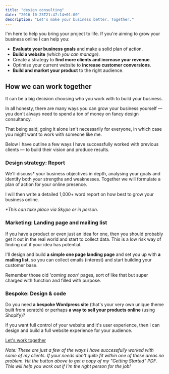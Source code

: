 ```yaml
---
title: "design consulting"
date: "2016-10-23T21:47:14+01:00"
description: "Let's make your business better. Together."
---
```


 I'm here to help you bring your project to life. If you're aiming to grow your business online I can help you:

- **Evaluate your business goals** and make a solid plan of action.
- **Build a website** *(which you can manage)*.
- Create a strategy to **find more clients and increase your revenue**.
- Optimise your current website to **increase customer conversions**.
- **Build and market your product** to the right audience.


## How we can work together

It can be a big decision choosing who you work with to build your business.

In all honesty, there are many ways you can grow your business yourself — you don't always need to spend a ton of money on fancy design consultancy.

That being said, going it alone isn't necessarily for everyone, in which case you might want to work with someone like me.

Below I have outline a few ways I have successfully worked with previous clients — to build their vision and produce results.

### Design strategy: Report

We'll discuss* your business objectives in depth, analysing your goals and identify both your strengths and weaknesses. Together we will formulate a plan of action for your online presence.

I will then write a detailed 1,000+ word report on how  best to grow your business online.

_*This can take place via Skype or in person_.

### Marketing: Landing page and mailing list

If you have a product or even just an idea for one, then you should probably get it out in the real world and start to collect data. This is a low risk way of finding out if your idea has potential.

I'll design and build **a simple one page landing page** and set you up with **a mailing list**, so you can collect emails (interest) and start building your customer base.  

Remember those old *'coming soon'* pages, sort of like that but super charged with function and filled with purpose.

### Bespoke: Design & code

Do you need **a bespoke Wordpress site** (that's your very own unique theme built from scratch) or perhaps **a way to sell your products online** (using Shopify)?

If you want full control of your website and it's user experience, then I can design and build a full website experience for your audience.

<div class="c-button-wrap u-align-center">
  <a href="/contact"><span class="c-button c-button--primary">Let's work together</span></a>
</div>


_Note: These are just a few of the ways I have successfully worked with some of my clients. If your needs don't quite fit within one of these areas no problem. Hit the button above to get a copy of my "Getting Started" PDF. This will help you work out if I'm the right person for the job!_
